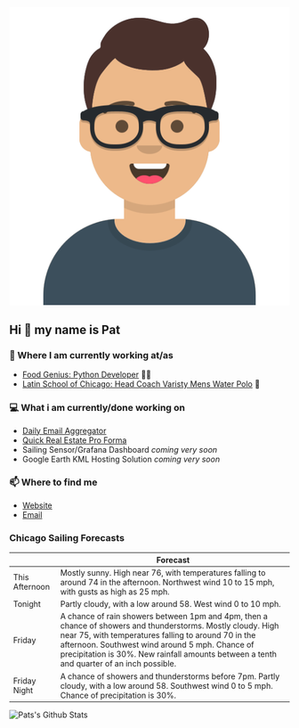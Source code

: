 [![Social banner for p-j-falconer](https://raw.githubusercontent.com/P-J-FALCONER/P-J-FALCONER/master/assets/avataaars.svg)](https://patfalconer.com/)
## Hi :wave: my name is Pat

### 💼 Where I am currently working at/as
- [Food Genius: Python Developer](https://getfoodgenius.com/) 🍔🐍
- [Latin School of Chicago: Head Coach Varisty Mens Water Polo](https://www.latinschool.org/) 🤽


### 💻 What i am currently/done working on
 - [Daily Email Aggregator](https://github.com/P-J-FALCONER/dott_daily_mail)
 - [Quick Real Estate Pro Forma](https://github.com/P-J-FALCONER/henry)
 - Sailing Sensor/Grafana Dashboard *coming very soon*
 - Google Earth KML Hosting Solution *coming very soon*

### 📫 Where to find me
 - [Website](https://patfalconer.com/)
 - [Email](mailto:patrick.j.falconer@gmail.com)


### Chicago Sailing Forecasts
|   | Forecast  |
|---|---|
| This Afternoon | Mostly sunny. High near 76, with temperatures falling to around 74 in the afternoon. Northwest wind 10 to 15 mph, with gusts as high as 25 mph. |
| Tonight | Partly cloudy, with a low around 58. West wind 0 to 10 mph. |
| Friday | A chance of rain showers between 1pm and 4pm, then a chance of showers and thunderstorms. Mostly cloudy. High near 75, with temperatures falling to around 70 in the afternoon. Southwest wind around 5 mph. Chance of precipitation is 30%. New rainfall amounts between a tenth and quarter of an inch possible. |
| Friday Night | A chance of showers and thunderstorms before 7pm. Partly cloudy, with a low around 58. Southwest wind 0 to 5 mph. Chance of precipitation is 30%. |

![Pats's Github Stats](https://github-readme-stats.vercel.app/api?username=p-j-falconer&show_icons=true&theme=radical)
